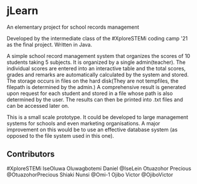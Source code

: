 # jLearn
An elementary project for school records management

Developed by the intermediate class of the #XploreSTEMi coding camp '21 as the final project.
Written in Java.

A simple school record management system that organizes the scores of 10 students taking 5 subjects.
It is organized by a single admin(teacher).
The individual scores are entered into an interactive table and the total scores, grades and remarks are automatically calculated by the system and stored.
The storage occurs in files on the hard disk(They are not tempfiles, the filepath is determined by the admin.)
A comprehensive result is generated upon request for each student and stored in a file whose path is also determined by the user.
The results can then be printed into .txt files and can be accessed later on.

This is a small scale prototype. It could be developed to large management systems for schools and even marketing organisations. A major improvement on this would be to use an effective database system (as opposed to the file system used in this one).

## Contributors

#XploreSTEMi
IseOluwa Oluwagbotemi Daniel @IseLein
Otuazohor Precious @OtuazohorPrecious
Shiaki Nunsi @Omi-1
Ojibo Victor @OjiboVictor